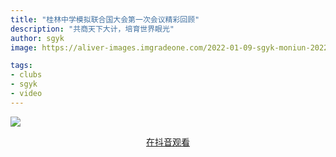 ```yaml
---
title: "桂林中学模拟联合国大会第一次会议精彩回顾"
description: "共商天下大计，培育世界眼光"
author: sgyk
image: https://aliver-images.imgradeone.com/2022-01-09-sgyk-moniun-2022/pic.jpg

tags:
- clubs
- sgyk
- video
---
```


![](https://aliver-images.imgradeone.com/2022-01-09-sgyk-moniun-2022/pic.jpg)

<div style="text-align: center">
  <p><a rel="nofollow noopener noreferrer" target="_blank" href="https://www.douyin.com/video/7051123966953524516" class="button">在抖音观看</a></p>
</div>
